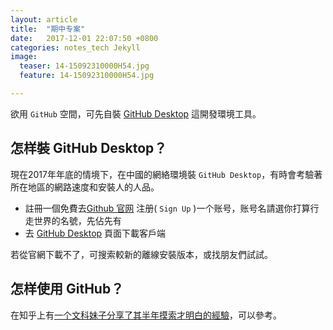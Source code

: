 ```yaml
---
layout: article
title:  "期中专案"
date:   2017-12-01 22:07:50 +0800
categories: notes_tech Jekyll
image:
  teaser: 14-15092310000H54.jpg
  feature: 14-15092310000H54.jpg

---
```

欲用 `GitHub` 空間，可先自裝 [GitHub Desktop][GitHub_Desktop] 這開發環境工具。

## 怎样裝 GitHub Desktop？

現在2017年年底的情境下，在中國的網絡環境裝 `GitHub Desktop`，有時會考驗著所在地區的網路速度和安裝人的人品。

- 註冊一個免費去[Github 官网][Github官网] 注册( `Sign Up` )一个账号，账号名請選你打算行走世界的名號，先佔先有
- 去 [GitHub Desktop][GitHub_Desktop] 頁面下載客戶端 

若從官網下載不了，可搜索較新的離線安裝版本，或找朋友們試試。

## 怎样使用 GitHub？

在知乎上有[一个文科妹子分享了其半年摸索才明白的經驗][文科妹子用GitHub]，可以參考。


[GitHub_Desktop]: https://desktop.github.com/
[Github官网]: https://github.com/
[文科妹子用GitHub]: https://www.zhihu.com/question/20070065 